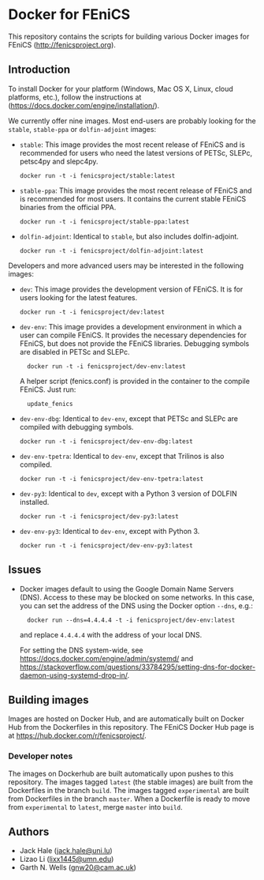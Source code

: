# Docker for FEniCS

This repository contains the scripts for building various Docker
images for FEniCS (<http://fenicsproject.org>).


## Introduction

To install Docker for your platform (Windows, Mac OS X, Linux, cloud platforms,
etc.), follow the instructions at
(<https://docs.docker.com/engine/installation/>).

We currently offer nine images. Most end-users are probably looking
for the `stable`, `stable-ppa` or `dolfin-adjoint` images:

* `stable`: This image provides the most recent release of FEniCS and
  is recommended for users who need the latest versions of PETSc,
  SLEPc, petsc4py and slepc4py.

      docker run -t -i fenicsproject/stable:latest

* `stable-ppa`: This image provides the most recent release of FEniCS
  and is recommended for most users. It contains the current stable
  FEniCS binaries from the official PPA.

      docker run -t -i fenicsproject/stable-ppa:latest

* `dolfin-adjoint`: Identical to `stable`, but also includes dolfin-adjoint. 

      docker run -t -i fenicsproject/dolfin-adjoint:latest

Developers and more advanced users may be interested in the following
images:

* `dev`: This image provides the development version of FEniCS.  It is
  for users looking for the latest features.

      docker run -t -i fenicsproject/dev:latest

* `dev-env`: This image provides a development environment in which a
   user can compile FEniCS. It provides the necessary dependencies for
   FEniCS, but does not provide the FEniCS libraries. Debugging symbols
   are disabled in PETSc and SLEPc.

        docker run -t -i fenicsproject/dev-env:latest

   A helper script (fenics.conf) is provided in the container to the compile
   FEniCS. Just run:

        update_fenics

* `dev-env-dbg`: Identical to `dev-env`, except that PETSc and SLEPc are
  compiled with debugging symbols. 

      docker run -t -i fenicsproject/dev-env-dbg:latest

* `dev-env-tpetra`: Identical to `dev-env`, except that Trilinos is also
  compiled.

      docker run -t -i fenicsproject/dev-env-tpetra:latest

* `dev-py3`: Identical to `dev`, except with a Python 3 version of DOLFIN
  installed.

      docker run -t -i fenicsproject/dev-py3:latest

* `dev-env-py3`: Identical to `dev-env`, except with Python 3.

      docker run -t -i fenicsproject/dev-env-py3:latest

## Issues

* Docker images default to using the Google Domain Name Servers
  (DNS). Access to these may be blocked on some networks. In this
  case, you can set the address of the DNS using the Docker option
  `--dns`, e.g.:

        docker run --dns=4.4.4.4 -t -i fenicsproject/dev-env:latest

  and replace `4.4.4.4` with the address of your local DNS.

  For setting the DNS system-wide, see
  <https://docs.docker.com/engine/admin/systemd/> and
  <https://stackoverflow.com/questions/33784295/setting-dns-for-docker-daemon-using-systemd-drop-in/>.


## Building images

Images are hosted on Docker Hub, and are automatically built on Docker
Hub from the Dockerfiles in this repository. The FEniCS Docker Hub
page is at <https://hub.docker.com/r/fenicsproject/>.


### Developer notes

The images on Dockerhub are built automatically upon pushes to this
repository. The images tagged `latest` (the stable images) are built
from the Dockerfiles in the branch `build`. The images tagged
`experimental` are built from Dockerfiles in the branch `master`.
When a Dockerfile is ready to move from `experimental` to `latest`,
merge `master` into `build`.


## Authors

* Jack Hale (<jack.hale@uni.lu>)
* Lizao Li (<lixx1445@umn.edu>)
* Garth N. Wells (<gnw20@cam.ac.uk>)
